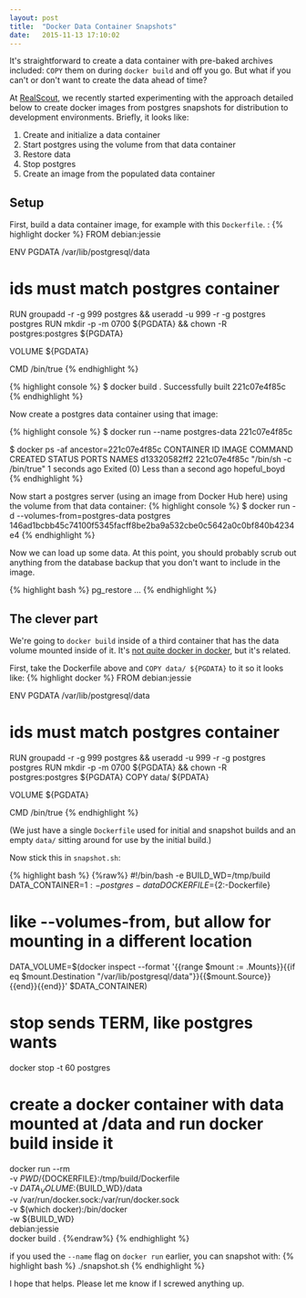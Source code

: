 ```yaml
---
layout: post
title:  "Docker Data Container Snapshots"
date:   2015-11-13 17:10:02
---
```

It's straightforward to create a data container with pre-baked archives included: `COPY` them on during `docker build` and off you go.  But what if you can't or don't want to create the data ahead of time?

At [RealScout][RealScout], we recently started experimenting with the approach detailed below to create docker images from postgres snapshots for distribution to development environments.  Briefly, it looks like:

1. Create and initialize a data container
1. Start postgres using the volume from that data container
1. Restore data
1. Stop postgres
1. Create an image from the populated data container

## Setup

First, build a data container image, for example with this `Dockerfile`. :
{% highlight docker %}
FROM debian:jessie

ENV PGDATA /var/lib/postgresql/data

# ids must match postgres container
RUN groupadd -r -g 999 postgres && useradd -u 999 -r -g postgres postgres
RUN mkdir -p -m 0700 ${PGDATA} && chown -R postgres:postgres ${PGDATA}

VOLUME ${PGDATA}

CMD /bin/true
{% endhighlight %}

{% highlight console %}
$ docker build .
Successfully built 221c07e4f85c
{% endhighlight %}

Now create a postgres data container using that image:

{% highlight console %}
$ docker run --name postgres-data 221c07e4f85c

$ docker ps -af ancestor=221c07e4f85c
CONTAINER ID        IMAGE               COMMAND                  CREATED             STATUS                              PORTS               NAMES
d13320582ff2        221c07e4f85c        "/bin/sh -c /bin/true"   1 seconds ago       Exited (0) Less than a second ago                       hopeful_boyd
{% endhighlight %}

Now start a postgres server (using an image from Docker Hub here) using the volume from that data container:
{% highlight console %}
$ docker run -d --volumes-from=postgres-data postgres
146ad1bcbb45c74100f5345facff8be2ba9a532cbe0c5642a0c0bf840b4234e4
{% endhighlight %}

Now we can load up some data.  At this point, you should probably scrub out anything from the database backup that you don't want to include in the image.

{% highlight bash %}
pg_restore ...
{% endhighlight %}

## The clever part

We're going to `docker build` inside of a third container that has the data volume mounted inside of it.  It's [not quite docker in docker][jpetazzo], but it's related.

First, take the Dockerfile above and `COPY data/ ${PGDATA}` to it so it looks like:
{% highlight docker %}
FROM debian:jessie

ENV PGDATA /var/lib/postgresql/data

# ids must match postgres container
RUN groupadd -r -g 999 postgres && useradd -u 999 -r -g postgres postgres
RUN mkdir -p -m 0700 ${PGDATA} && chown -R postgres:postgres ${PGDATA}
COPY data/ ${PDATA}

VOLUME ${PGDATA}

CMD /bin/true
{% endhighlight %}

(We just have a single `Dockerfile` used for initial and snapshot builds and an empty `data/` sitting around for use by the initial build.)

Now stick this in `snapshot.sh`:

{% highlight bash %}
{%raw%}
#!/bin/bash -e
BUILD_WD=/tmp/build
DATA_CONTAINER=${1:-postgres-data}
DOCKERFILE=${2:-Dockerfile}

# like --volumes-from, but allow for mounting in a different location
DATA_VOLUME=$(docker inspect --format '{{range $mount := .Mounts}}{{if eq $mount.Destination "/var/lib/postgresql/data"}}{{$mount.Source}}{{end}}{{end}}' $DATA_CONTAINER)

# stop sends TERM, like postgres wants
docker stop -t 60 postgres

# create a docker container with data mounted at /data and run docker build inside it
docker run --rm \
       -v ${PWD}/${DOCKERFILE}:/tmp/build/Dockerfile \
       -v ${DATA_VOLUME}:${BUILD_WD}/data \
       -v /var/run/docker.sock:/var/run/docker.sock \
       -v $(which docker):/bin/docker \
       -w ${BUILD_WD} \
       debian:jessie \
       docker build .
{%endraw%}
{% endhighlight %}

if you used the `--name` flag on `docker run` earlier, you can snapshot with:
{% highlight bash %}
./snapshot.sh
{% endhighlight %}

I hope that helps.  Please let me know if I screwed anything up.

[RealScout]: http://realscout.com
[jpetazzo]: http://jpetazzo.github.io/2015/09/03/do-not-use-docker-in-docker-for-ci/
